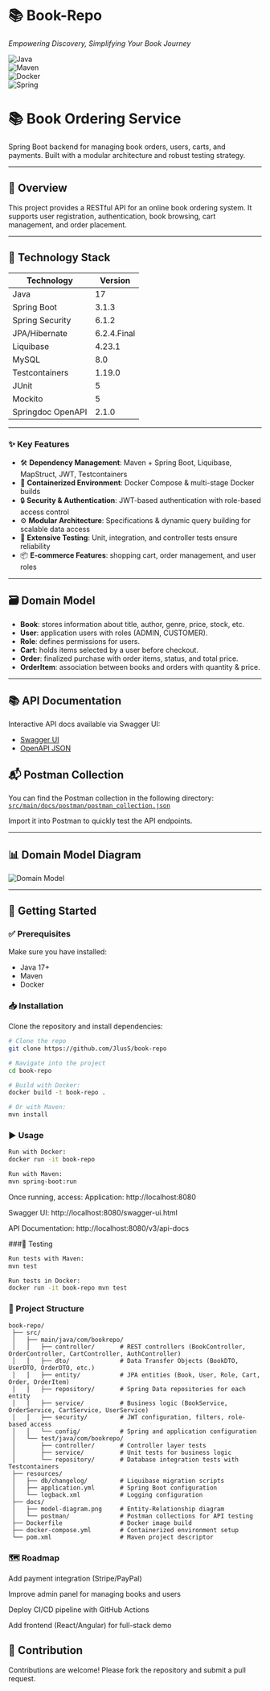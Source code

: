 # 📚 Book-Repo
*Empowering Discovery, Simplifying Your Book Journey*

![Java](https://img.shields.io/badge/Java-17-blue?logo=java)  
![Maven](https://img.shields.io/badge/Maven-Build-orange?logo=apachemaven)  
![Docker](https://img.shields.io/badge/Docker-Containerization-blue?logo=docker)  
![Spring](https://img.shields.io/badge/Spring-Boot-brightgreen?logo=springboot)  

# 📚 Book Ordering Service

Spring Boot backend for managing book orders, users, carts, and payments. Built with a modular architecture and robust testing strategy.

---

## 🚀 Overview

This project provides a RESTful API for an online book ordering system. It supports user registration, authentication, book browsing, cart management, and order placement.

---

## 🧰 Technology Stack

| Technology       | Version       |
|------------------|---------------|
| Java             | 17            |
| Spring Boot      | 3.1.3         |
| Spring Security  | 6.1.2         |
| JPA/Hibernate    | 6.2.4.Final   |
| Liquibase        | 4.23.1        |
| MySQL            | 8.0           |
| Testcontainers   | 1.19.0        |
| JUnit            | 5             |
| Mockito          | 5             |
| Springdoc OpenAPI| 2.1.0         |

---

### ✨ Key Features  
- 🛠 **Dependency Management**: Maven + Spring Boot, Liquibase, MapStruct, JWT, Testcontainers  
- 🐳 **Containerized Environment**: Docker Compose & multi-stage Docker builds  
- 🔒 **Security & Authentication**: JWT-based authentication with role-based access control  
- ⚙ **Modular Architecture**: Specifications & dynamic query building for scalable data access  
- 🧪 **Extensive Testing**: Unit, integration, and controller tests ensure reliability  
- 📦 **E-commerce Features**: shopping cart, order management, and user roles  

---

## 🗃 Domain Model  
- **Book**: stores information about title, author, genre, price, stock, etc.  
- **User**: application users with roles (ADMIN, CUSTOMER).  
- **Role**: defines permissions for users.  
- **Cart**: holds items selected by a user before checkout.  
- **Order**: finalized purchase with order items, status, and total price.  
- **OrderItem**: association between books and orders with quantity & price.

---

## 📚 API Documentation

Interactive API docs available via Swagger UI:  
- [Swagger UI](http://localhost:8080/api/swagger-ui/index.html#/)  
- [OpenAPI JSON](src/main/java/bookrepo/docs/swagger/api-docs.json)

## 📬 Postman Collection

You can find the Postman collection in the following directory:  
[`src/main/docs/postman/postman_collection.json`](src/main/java/bookrepo/docs/postman/postman_collection.json)

Import it into Postman to quickly test the API endpoints.

---
## 📊 Domain Model Diagram

![Domain Model](src/main/java/bookrepo/docs/model-diagram.png)

---

## 🚀 Getting Started  

### ✅ Prerequisites  
Make sure you have installed:  
- Java 17+  
- Maven  
- Docker  

### 📥 Installation  
Clone the repository and install dependencies:  

```bash
# Clone the repo
git clone https://github.com/JlusS/book-repo

# Navigate into the project
cd book-repo

# Build with Docker:
docker build -t book-repo .

# Or with Maven:
mvn install
```
### ▶️ Usage
```bash
Run with Docker:
docker run -it book-repo

Run with Maven:
mvn spring-boot:run

```
Once running, access:
Application: http://localhost:8080

Swagger UI: http://localhost:8080/swagger-ui.html

API Documentation: http://localhost:8080/v3/api-docs

###🧪 Testing
```bash
Run tests with Maven:
mvn test

Run tests in Docker:
docker run -it book-repo mvn test
```
### 📁 Project Structure
```
book-repo/
 ├── src/
 │   ├── main/java/com/bookrepo/
 │   │   ├── controller/       # REST controllers (BookController, OrderController, CartController, AuthController)
 │   │   ├── dto/              # Data Transfer Objects (BookDTO, UserDTO, OrderDTO, etc.)
 │   │   ├── entity/           # JPA entities (Book, User, Role, Cart, Order, OrderItem)
 │   │   ├── repository/       # Spring Data repositories for each entity
 │   │   ├── service/          # Business logic (BookService, OrderService, CartService, UserService)
 │   │   ├── security/         # JWT configuration, filters, role-based access
 │   │   └── config/           # Spring and application configuration
 │   └── test/java/com/bookrepo/
 │       ├── controller/       # Controller layer tests
 │       ├── service/          # Unit tests for business logic
 │       └── repository/       # Database integration tests with Testcontainers
 ├── resources/
 │   ├── db/changelog/         # Liquibase migration scripts
 │   ├── application.yml       # Spring Boot configuration
 │   └── logback.xml           # Logging configuration
 ├── docs/
 │   ├── model-diagram.png     # Entity-Relationship diagram
 │   └── postman/              # Postman collections for API testing
 ├── Dockerfile                # Docker image build
 ├── docker-compose.yml        # Containerized environment setup
 └── pom.xml                   # Maven project descriptor
```
### 🗺 Roadmap

Add payment integration (Stripe/PayPal)

Improve admin panel for managing books and users

Deploy CI/CD pipeline with GitHub Actions

Add frontend (React/Angular) for full-stack demo


## 🤝 Contribution
Contributions are welcome! Please fork the repository and submit a pull request.
